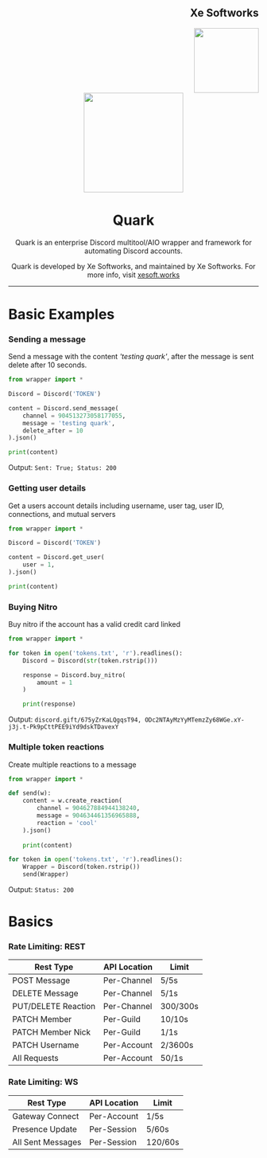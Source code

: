 <div align=right>
<h2 align=right> Xe Softworks </h2>
<img src="https://camo.githubusercontent.com/beb0b377380084d9906e6c317706af49db4463f2fd37818cb7758bd21f5867ed/68747470733a2f2f64726976652e6c756c7a622e696e2f66696c652e7068703f713d363336386165616263663838312e706e672367682d6461726b2d6d6f64652d6f6e6c79" height=130 width=130>
</div>

<div align=center>
<img src="https://raw.githubusercontent.com/XeSoftworks/Quark/main/quark.webp?token=GHSAT0AAAAAABVEYEPFKCUIIOC7N6U6LXVOY3JXHJQ" height=200 width=200>

<h1> Quark </h1>
Quark is an enterprise Discord multitool/AIO wrapper and framework for automating Discord accounts.

Quark is developed by Xe Softworks, and maintained by Xe Softworks. For more info, visit [xesoft.works](https://xesoft.works)

</div>





<hr> 



# Basic Examples
### Sending a message

Send a message with the content *'testing quark'*, after the message is sent delete after 10 seconds.

```python
from wrapper import *

Discord = Discord('TOKEN')

content = Discord.send_message(
    channel = 904513273058177055,
    message = 'testing quark',
    delete_after = 10
).json()

print(content)
```

Output: `Sent: True; Status: 200`

### Getting user details
Get a users account details including username, user tag, user ID, connections, and mutual servers 
```python
from wrapper import *

Discord = Discord('TOKEN')

content = Discord.get_user(
    user = 1,
).json()

print(content)
```

### Buying Nitro
Buy nitro if the account has a valid credit card linked
```python
from wrapper import *

for token in open('tokens.txt', 'r').readlines():
    Discord = Discord(str(token.rstrip()))

    response = Discord.buy_nitro(
        amount = 1
    )

    print(response)
```

Output: `discord.gift/675yZrKaLQgqsT94, ODc2NTAyMzYyMTemzZy68WGe.xY-j3j.t-Pk9pCttPEE9iYd9dskTDavexY`

### Multiple token reactions
Create multiple reactions to a message 
```python
from wrapper import *

def send(w):
    content = w.create_reaction(
        channel = 904627884944138240,
        message = 904634461356965888,
        reaction = 'cool'
    ).json()
    
    print(content)

for token in open('tokens.txt', 'r').readlines():
    Wrapper = Discord(token.rstrip())
    send(Wrapper)
```


Output: `Status: 200`

# Basics

### Rate Limiting: REST

| Rest Type     | API Location  | Limit         |
| ------------- | ------------- | ------------- |
| POST Message  | Per-Channel  | 5/5s              |
| DELETE Message| Per-Channel  | 5/1s           |
| PUT/DELETE Reaction  | Per-Channel  | 300/300s              |
| PATCH Member | Per-Guild  |  10/10s             |
| PATCH Member Nick | Per-Guild  |  1/1s             |
| PATCH Username | Per-Account  | 2/3600s
| All Requests  | Per-Account  |  50/1s             |


### Rate Limiting: WS

| Rest Type     | API Location  | Limit         |
| ------------- | ------------- | ------------- |
|     Gateway Connect |   Per-Account    | 1/5s
|     Presence Update |   Per-Session  | 5/60s
|   All Sent Messages | Per-Session   | 120/60s
